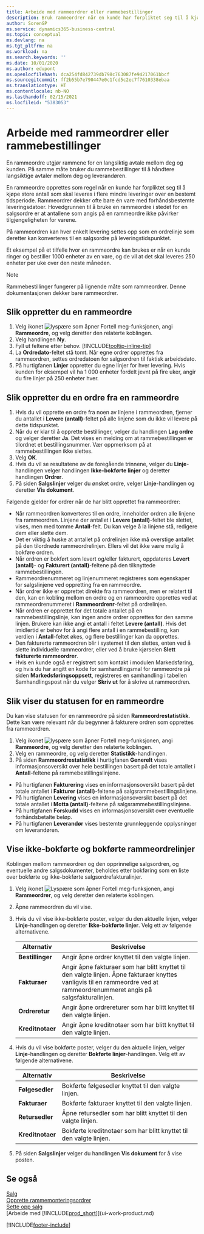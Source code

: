 ```yaml
---
title: Arbeide med rammeordrer eller rammebestillinger
description: Bruk rammeordrer når en kunde har forpliktet seg til å kjøpe store antall som skal leveres i flere mindre leveringer over en bestemt tidsperiode. Det samme gjelder kjøp.
author: SorenGP
ms.service: dynamics365-business-central
ms.topic: conceptual
ms.devlang: na
ms.tgt_pltfrm: na
ms.workload: na
ms.search.keywords: ''
ms.date: 10/01/2020
ms.author: edupont
ms.openlocfilehash: dca254fd842739db798c763087fe94217061bbcf
ms.sourcegitcommit: ff2b55b7e790447e0c1fcd5c2ec7f7610338ebaa
ms.translationtype: HT
ms.contentlocale: nb-NO
ms.lasthandoff: 02/15/2021
ms.locfileid: "5383053"
---
```

# <a name="work-with-blanket-sales-orders-or-blanket-purchase-orders"></a>Arbeide med rammeordrer eller rammebestillinger

En rammeordre utgjør rammene for en langsiktig avtale mellom deg og kunden. På samme måte bruker du rammebestillinger til å håndtere langsiktige avtaler mellom deg og leverandøren.

En rammeordre opprettes som regel når en kunde har forpliktet seg til å kjøpe store antall som skal leveres i flere mindre leveringer over en bestemt tidsperiode. Rammeordrer dekker ofte bare én vare med forhåndsbestemte leveringsdatoer. Hovedgrunnen til å bruke en rammeordre i stedet for en salgsordre er at antallene som angis på en rammeordre ikke påvirker tilgjengeligheten for varene.

På rammeordren kan hver enkelt levering settes opp som en ordrelinje som deretter kan konverteres til en salgsordre på leveringstidspunktet.

Et eksempel på et tilfelle hvor en rammeordre kan brukes er når en kunde ringer og bestiller 1000 enheter av en vare, og de vil at det skal leveres 250 enheter per uke over den neste måneden.

> [!NOTE]
> Rammebestillinger fungerer på lignende måte som rammeordrer. Denne dokumentasjonen dekker bare rammeordrer.

## <a name="to-create-a-blanket-sales-order"></a>Slik oppretter du en rammeordre

1. Velg ikonet ![lyspære som åpner Fortell meg-funksjonen](media/ui-search/search_small.png "Fortell hva du vil gjøre"), angi **Rammeordre**, og velg deretter den relaterte koblingen.  
2. Velg handlingen **Ny**.  
3. Fyll ut feltene etter behov. [!INCLUDE[tooltip-inline-tip](includes/tooltip-inline-tip_md.md)]
4. La **Ordredato**-feltet stå tomt. Når egne ordrer opprettes fra rammeordren, settes ordredatoen for salgsordren til faktisk arbeidsdato.
5. På hurtigfanen **Linjer** oppretter du egne linjer for hver levering. Hvis kunden for eksempel vil ha 1 000 enheter fordelt jevnt på fire uker, angir du fire linjer på 250 enheter hver.  

## <a name="to-create-a-sales-order-from-a-blanket-sales-order"></a>Slik oppretter du en ordre fra en rammeordre  

1. Hvis du vil opprette en ordre fra noen av linjene i rammeordren, fjerner du antallet i **Levere (antall)**-feltet på alle linjene som du ikke vil levere på dette tidspunktet.  
2. Når du er klar til å opprette bestillinger, velger du handlingen **Lag ordre** og velger deretter **Ja**. Det vises en melding om at rammebestillingen er tilordnet et bestillingsnummer. Vær oppmerksom på at rammebestillingen ikke slettes.  
3. Velg **OK**.  
4. Hvis du vil se resultatene av de foregående trinnene, velger du **Linje**-handlingen velger handlingen **Ikke-bokførte linjer** og deretter handlingen **Ordrer**.  
5. På siden **Salgslinjer** velger du ønsket ordre, velger **Linje**-handlingen og deretter **Vis dokument**.  

Følgende gjelder for ordrer når de har blitt opprettet fra rammeordrer:  

- Når rammeordren konverteres til en ordre, inneholder ordren alle linjene fra rammeordren. Linjene der antallet i **Levere (antall)**-feltet ble slettet, vises, men med tomme **Antall**-felt. Du kan velge å la linjene stå, redigere dem eller slette dem.  
- Det er viktig å huske at antallet på ordrelinjen ikke må overstige antallet på den tilordnede rammeordrelinjen. Ellers vil det ikke være mulig å bokføre ordren.  
- Når ordren er bokført som levert og/eller fakturert, oppdateres **Levert (antall)**- og **Fakturert (antall)**-feltene på den tilknyttede rammebestillingen.  
- Rammeordrenummeret og linjenummeret registreres som egenskaper for salgslinjene ved oppretting fra en rammeordre.  
- Når ordrer ikke er opprettet direkte fra rammeordren, men er relatert til den, kan en kobling mellom en ordre og en rammeordre opprettes ved at rammeordrenummeret i **Rammeordrenr**-feltet på ordrelinjen.  
- Når ordren er opprettet for det totale antallet på en rammebestillingslinje, kan ingen andre ordrer opprettes for den samme linjen. Brukere kan ikke angi et antall i feltet **Levere (antall)**. Hvis det imidlertid er behov for å angi flere antall i en rammebestilling, kan verdien i **Antall**-feltet økes, og flere bestillinger kan da opprettes.  
- Den fakturerte rammeordren blir i systemet til den slettes, enten ved å slette individuelle rammeordrer, eller ved å bruke kjørselen **Slett fakturerte rammeordrer**.  
- Hvis en kunde også er registrert som kontakt i modulen Markedsføring, og hvis du har angitt en kode for samhandlingsmal for rammeordre på siden **Markedsføringsoppsett**, registreres en samhandling i tabellen Samhandlingspost når du velger **Skriv ut** for å skrive ut rammeordren.

## <a name="to-view-the-status-of-a-blanket-sales-order"></a>Slik viser du statusen for en rammeordre  
Du kan vise statusen for en rammeordre på siden **Rammeordrestatistikk**. Dette kan være relevant når du begynner å fakturere ordren som opprettes fra rammeordren.  

1.  Velg ikonet ![lyspære som åpner Fortell meg-funksjonen](media/ui-search/search_small.png "Fortell hva du vil gjøre"), angi **Rammeordre**, og velg deretter den relaterte koblingen.  
2.  Velg en rammeordre, og velg deretter **Statistikk**-handlingen.  
3.  På siden **Rammeordrestatistikk** i hurtigfanen **Generelt** vises informasjonsoversikt over hele bestillingen basert på det totale antallet i **Antall**-feltene på rammebestillingslinjene.  

- På hurtigfanen **Fakturering** vises en informasjonsoversikt basert på det totale antallet i **Fakturer (antall)**-feltene på salgsrammebestillingslinjene.  
- På hurtigfanen **Levering** vises en informasjonsoversikt basert på det totale antallet i **Motta (antall)**-feltene på salgsrammebestillingslinjene.  
- På hurtigfanen **Forskudd** vises en informasjonsoversikt over eventuelle forhåndsbetalte beløp.  
- På hurtigfanen **Leverandør** vises bestemte grunnleggende opplysninger om leverandøren.    

## <a name="to-view-unposted-and-posted-blanket-sales-order-lines"></a>Vise ikke-bokførte og bokførte rammeordrelinjer   
Koblingen mellom rammeordren og den opprinnelige salgsordren, og eventuelle andre salgsdokumenter, beholdes etter bokføring som en liste over bokførte og ikke-bokførte salgsordrefakturalinjer.  

1. Velg ikonet ![Lyspære som åpner Fortell meg-funksjonen](media/ui-search/search_small.png "Fortell hva du vil gjøre"), angi **Rammeordrer**, og velg deretter den relaterte koblingen.
2. Åpne rammeordren du vil vise.
3. Hvis du vil vise ikke-bokførte poster, velger du den aktuelle linjen, velger **Linje**-handlingen og deretter **Ikke-bokførte linjer**. Velg ett av følgende alternativene.  

    |Alternativ|Beskrivelse|
    |--|--|
    |**Bestillinger**|Angir åpne ordrer knyttet til den valgte linjen.|
    |**Fakturaer**|Angir åpne fakturaer som har blitt knyttet til den valgte linjen. Åpne fakturaer knyttes vanligvis til en rammeordre ved at rammeordrenummeret angis på salgsfakturalinjen.|
    |**Ordreretur**|Angir åpne ordrereturer som har blitt knyttet til den valgte linjen.|
    |**Kreditnotaer**|Angir åpne kreditnotaer som har blitt knyttet til den valgte linjen.|

4. Hvis du vil vise bokførte poster, velger du den aktuelle linjen, velger **Linje**-handlingen og deretter **Bokførte linjer**-handlingen. Velg ett av følgende alternativene.  

    |Alternativ|Beskrivelse|
    |---|----|
    |**Følgesedler**|Bokførte følgesedler knyttet til den valgte linjen.|
    |**Fakturaer**|Bokførte fakturaer knyttet til den valgte linjen.|
    |**Retursedler**|Åpne retursedler som har blitt knyttet til den valgte linjen.|
    |**Kreditnotaer**|Bokførte kreditnotaer som har blitt knyttet til den valgte linjen.|

5. På siden **Salgslinjer** velger du handlingen **Vis dokument** for å vise posten.

## <a name="see-also"></a>Se også

[Salg](sales-manage-sales.md)  
[Opprette rammemonteringsordrer](assembly-how-to-create-blanket-assembly-orders.md)  
[Sette opp salg](sales-setup-sales.md)  
[Arbeide med [!INCLUDE[prod_short](includes/prod_short.md)]](ui-work-product.md)


[!INCLUDE[footer-include](includes/footer-banner.md)]